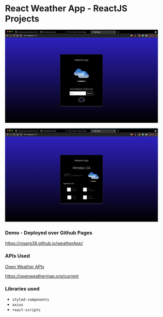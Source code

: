 # React Weather App - ReactJS Projects

![](page-1.png)

![](page-2.png)

### Demo - Deployed over Github Pages

https://nisarg38.github.io/weatherApp/

### APIs Used

[Open Weather APIs](https://openweathermap.org/)

https://openweathermap.org/current

### Libraries used

- `styled-components`
- `axios`
- `react-scripts`

